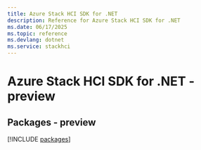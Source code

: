 ```yaml
---
title: Azure Stack HCI SDK for .NET
description: Reference for Azure Stack HCI SDK for .NET
ms.date: 06/17/2025
ms.topic: reference
ms.devlang: dotnet
ms.service: stackhci
---
```

# Azure Stack HCI SDK for .NET - preview
## Packages - preview
[!INCLUDE [packages](stack-hci-index.md)]